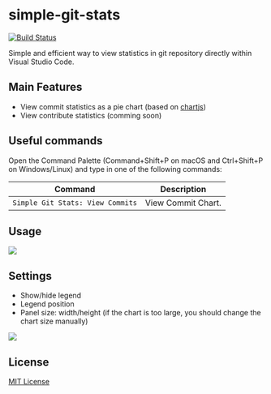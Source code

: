 # simple-git-stats

[![Build Status](https://travis-ci.org/HoangNguyen17193/vscode-simple-git-stats.svg?branch=master)](https://travis-ci.org/HoangNguyen17193/vscode-simple-git-stats)

Simple and efficient way to view statistics in git repository directly within Visual Studio Code.

## Main Features
- View commit statistics as a pie chart (based on [chartjs](https://www.chartjs.org/))
- View contribute statistics (comming soon)

## Useful commands
Open the Command Palette (Command+Shift+P on macOS and Ctrl+Shift+P on Windows/Linux) and type in one of the following commands:

Command | Description
--- | ---
```Simple Git Stats: View Commits``` | View Commit Chart.

## Usage

![](https://raw.githubusercontent.com/HoangNguyen17193/vscode-simple-git-stats/master/design/screen-shots.gif)

## Settings
* Show/hide legend
* Legend position
* Panel size: width/height (if the chart is too large, you should change the chart size manually)

![](https://raw.githubusercontent.com/HoangNguyen17193/vscode-simple-git-stats/master/design/config-screenshot.png)


## License
[MIT License](LICENSE)